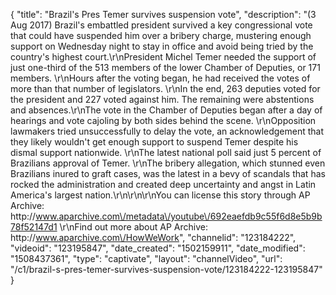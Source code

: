 {
    "title": "Brazil's Pres Temer survives suspension vote",
    "description": "(3 Aug 2017) Brazil's embattled president survived a key congressional vote that could have suspended him over a bribery charge, mustering enough support on Wednesday night to stay in office and avoid being tried by the country's highest court.\r\nPresident Michel Temer needed the support of just one-third of the 513 members of the lower Chamber of Deputies, or 171 members. \r\nHours after the voting began, he had received the votes of more than that number of legislators. \r\nIn the end, 263 deputies voted for the president and 227 voted against him. The remaining were abstentions and absences.\r\nThe vote in the Chamber of Deputies began after a day of hearings and vote cajoling by both sides behind the scene. \r\nOpposition lawmakers tried unsuccessfully to delay the vote, an acknowledgement that they likely wouldn't get enough support to suspend Temer despite his dismal support nationwide. \r\nThe latest national poll said just 5 percent of Brazilians approval of Temer. \r\nThe bribery allegation, which stunned even Brazilians inured to graft cases, was the latest in a bevy of scandals that has rocked the administration and created deep uncertainty and angst in Latin America's largest nation.\r\n\r\n\r\nYou can license this story through AP Archive: http:\/\/www.aparchive.com\/metadata\/youtube\/692eaefdb9c55f6d8e5b9b78f52147d1 \r\nFind out more about AP Archive: http:\/\/www.aparchive.com\/HowWeWork",
    "channelid": "123184222",
    "videoid": "123195847",
    "date_created": "1502159911",
    "date_modified": "1508437361",
    "type": "captivate",
    "layout": "channelVideo",
    "url": "\/c1\/brazil-s-pres-temer-survives-suspension-vote\/123184222-123195847"
}